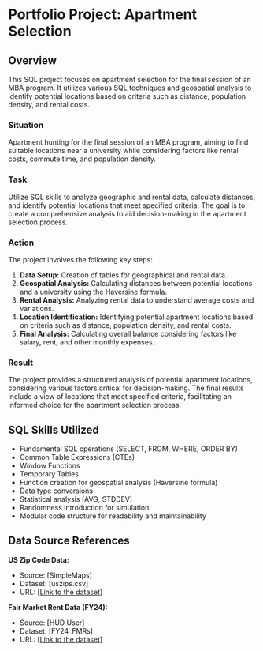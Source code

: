# Portfolio Project: Apartment Selection

## Overview

This SQL project focuses on apartment selection for the final session of an MBA program. It utilizes various SQL techniques and geospatial analysis to identify potential locations based on criteria such as distance, population density, and rental costs.

### Situation
Apartment hunting for the final session of an MBA program, aiming to find suitable locations near a university while considering factors like rental costs, commute time, and population density.

### Task
Utilize SQL skills to analyze geographic and rental data, calculate distances, and identify potential locations that meet specified criteria. The goal is to create a comprehensive analysis to aid decision-making in the apartment selection process.

### Action
The project involves the following key steps:
1. **Data Setup:** Creation of tables for geographical and rental data.
2. **Geospatial Analysis:** Calculating distances between potential locations and a university using the Haversine formula.
3. **Rental Analysis:** Analyzing rental data to understand average costs and variations.
4. **Location Identification:** Identifying potential apartment locations based on criteria such as distance, population density, and rental costs.
5. **Final Analysis:** Calculating overall balance considering factors like salary, rent, and other monthly expenses.

### Result
The project provides a structured analysis of potential apartment locations, considering various factors critical for decision-making. The final results include a view of locations that meet specified criteria, facilitating an informed choice for the apartment selection process.

## SQL Skills Utilized

- Fundamental SQL operations (SELECT, FROM, WHERE, ORDER BY)
- Common Table Expressions (CTEs)
- Window Functions
- Temporary Tables
- Function creation for geospatial analysis (Haversine formula)
- Data type conversions
- Statistical analysis (AVG, STDDEV)
- Randomness introduction for simulation
- Modular code structure for readability and maintainability

## Data Source References

**US Zip Code Data:**
   - Source: [SimpleMaps]
   - Dataset: [uszips.csv]
   - URL: [[Link to the dataset](https://simplemaps.com/data/us-zips)]

**Fair Market Rent Data (FY24):**
   - Source: [HUD User]
   - Dataset: [FY24_FMRs]
   - URL: [[Link to the dataset](https://www.huduser.gov/portal/datasets/fmr.html#documents_2024)]
